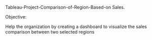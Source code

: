 Tableau-Project-Comparison-of-Region-Based-on Sales.


Objective:

Help the organization by creating a dashboard to visualize the sales comparison between two selected regions
